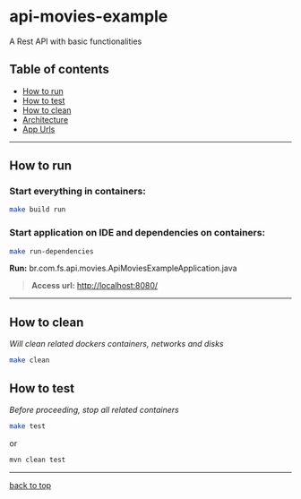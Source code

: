 # api-movies-example

A Rest API with basic functionalities

## Table of contents

- [How to run](#how-to-run)
- [How to test](#how-to-test)
- [How to clean](#how-to-clean)
- [Architecture](doc/architecture.md)
- [App Urls](doc/urls.md)

---

## How to run

### Start everything in containers:

```sh
make build run
```

### Start application on IDE and dependencies on containers:

```sh
make run-dependencies
```

**Run:** br.com.fs.api.movies.ApiMoviesExampleApplication.java

> **Access url:** [http://localhost:8080/](http://localhost:8080/)

---

## How to clean

_Will clean related dockers containers, networks and disks_

```sh
make clean
```

## How to test

_Before proceeding, stop all related containers_

```sh
make test
```

or

```sh
mvn clean test
```

---

[back to top](#api-movies-example)
